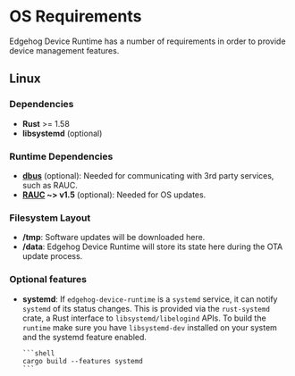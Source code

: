<!---
  Copyright 2022 SECO Mind Srl

  SPDX-License-Identifier: Apache-2.0
-->

# OS Requirements

Edgehog Device Runtime has a number of requirements in order to provide device management features.

## Linux

### Dependencies
* **Rust** >= 1.58
* **libsystemd** (optional)

### Runtime Dependencies
* **[dbus](https://www.freedesktop.org/wiki/Software/dbus/)** (optional): Needed for communicating with 3rd party services, such as RAUC.
* **[RAUC](https://rauc.io/) ~> v1.5** (optional): Needed for OS updates.

### Filesystem Layout
* **/tmp**: Software updates will be downloaded here.
* **/data**: Edgehog Device Runtime will store its state here during the OTA update process.

### Optional features
* **systemd**: If `edgehog-device-runtime` is a `systemd` service, it can notify `systemd` of its status changes. This is provided via the `rust-systemd` crate, a Rust interface to `libsystemd/libelogind` APIs.
To build the `runtime` make sure you have `libsystemd-dev` installed on your system and the systemd feature enabled.

      ```shell
      cargo build --features systemd
      ```
